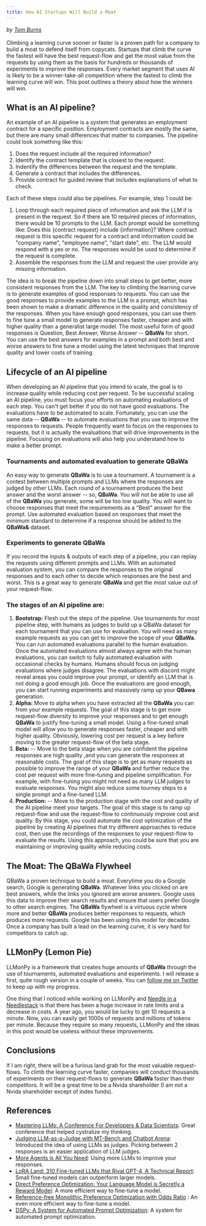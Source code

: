 ```yaml
---
title: How AI Startups Will Build a Moat
---
```

*by [Tom Burns](mailto:public@llmonpy.ai)* <br><br>
Climbing a learning curve sooner or faster is a proven path for a company to build a moat to defend itself from
copycats. Startups that climb the curve the fastest will have the best request-flow and get the most value from the requests by using
them as the basis for hundreds or thousands of experiments to improve the responses. Every market segment that uses AI is
likely to be a winner-take-all competition where the fastest to climb the learning curve will win. This post outlines a
theory about how the winners will win.

## What is an AI pipeline?
An example of an AI pipeline is a system that generates an employment contract for a specific position. 
Employment contracts are mostly the same, but there are many small differences that matter to companies.  The pipeline
could look something like this:

1. Does the request include all the required information?
2. Identify the contract template that is closest to the request.
3. Indentify the differences between the request and the template.
4. Generate a contract that includes the differences.
5. Provide contract for guided review that includes explanations of what to check.

Each of these steps could also be pipelines.  For example, step 1 could be:

1. Loop through each required piece of information and ask the LLM if is present in the request. So if there are 10 required pieces of information, there would be 10 prompts to the LLM.  Each prompt would be something like: Does this {contract request} include {information}? Where contract request is this specific request for a contract and information could be "company name", "employee name", "start date", etc.  The LLM would respond with a yes or no.  The responses would be used to determine if the request is complete.
2. Assemble the responses from the LLM and request the user provide any missing information.

The idea is to break the pipeline down into small steps to get better, more
consistent responses from the LLM.  The key to climbing the learning curve is to generate examples of good responses to
requests.  You can use the good responses to provide examples to the LLM in a prompt, which has been shown to make a
dramatic difference in the quality and consistency of the responses.  When you have enough good responses, you can use
them to fine tune a small model to generate responses faster, cheaper and with higher quality than a generalist large model.
The most useful form of good responses is Question, Best Answer, Worse Answer -- **QBaWa** for short. You can use the best
answers for examples in a prompt and both best and worse answers to fine tune a model using the latest techniques that
improve quality and lower costs of training.  

## Lifecycle of an AI pipeline
When developing an AI pipeline that you intend to scale, the goal is to increase quality while reducing cost per request.
To be successful scaling an AI pipeline, you must focus your efforts on automating evaluations of each step.  You can't get
better if you do not have good evaluations.  The evaluations have to be automated to scale.  Fortunately, you can use
the same data -- **QBaWa** -- to automate evaluations that you use to improve the responses to requests.  People frequently
want to focus on the responses to requests, but it is actually the evaluations that will drive improvements in the
pipeline.  Focusing on evaluations will also help you understand how to make a better prompt. 

### Tournaments and automated evaluation to generate QBaWa
An easy way to generate **QBaWa** is to use a tournament.  A tournament is a contest between multiple prompts and LLMs where
the responses are judged by other LLMs.  Each round of a tournament produces the best answer and the worst answer -- so, 
**QBaWa**. You will not be able to use all of the **QBaWa** you generate, some will be too low quality.  You will want
to choose responses that meet the requirements as a "Best" answer for the prompt. Use automated evaluation based on
responses that meet the minimum standard to determine if a response should be added to the **QBaWa&** dataset.  

### Experiments to generate QBaWa
If you record the inputs & outputs of each step of a pipeline, you can replay the requests using different prompts and
LLMs.  With an automated evaluation system, you can compare the responses to the original responses and to each other to
decide which responses are the best and worst.  This is a great way to generate **QBaWa** and get the most value out
of your request-flow.  

### The stages of an AI pipeline are:
1. **Bootstrap:** Flesh out the steps of the pipeline.  Use tournaments for most pipeline step, with humans as 
   judges to build up a QBaWa dataset for each tournament that you can use for evaluation. You will need as many example
   requests as you can get to improve the scope of your **QBaWa**.  You can run automated evaluations parallel to the 
   human evaluation.  Once the automated evaluations almost always agree with the human evaluations, you can switch to 
   fully automated evaluation with occasional checks by humans.  Humans should focus on judging evaluations where judges 
   disagree.  The evaluations with discord might reveal areas you could improve your prompt, or identify an LLM that is
   not doing a good enough job.  Once the evaluations are good enough, you can start running experiments and massively 
   ramp up your **QBawa** generation.
2. **Alpha:** Move to alpha when you have extracted all the **QBaWa** you can from your example requests.  The goal of this
   stage is to get more request-flow diversity to improve your responses and to get enough **QBaWa** to justify fine-tuning
   a small model.  Using a fine-tuned small model will allow you to generate responses faster, cheaper and with higher
   quality.   Obviously, lowering cost per request is a key before moving to the greater request-flow of the beta stage.
3. **Beta:** -- Move to the beta stage when you are confident the pipeline responses are high quality ,and you can generate
   the responses at reasonable costs.  The goal of this stage is to get as many requests as possible to improve the range
   of your **QBaWa** and further reduce the cost per request with more fine-tuning and pipeline simplification.  For example,
   with fine-tuning you might not need as many LLM judges to evaluate responses.  You might also reduce some tourney steps
   to a single prompt and a fine-tuned LLM.  
4. **Production:** -- Move to the production stage with the cost and quality of the AI pipeline meet your targets.  The
   goal of this stage is to ramp up request-flow and use the request-flow to continuously improve cost and quality.  By
   this stage, you could automate the cost optimization of the pipeline by creating AI pipelines that try different
   approaches to reduce cost, then use the recordings of the responses to your request-flow to evaluate the results. Using
   this approach, you could be sure that you are maintaining or improving quality while reducing costs.

## The Moat: The QBaWa Flywheel
QBaWa a proven technique to build a moat.  Everytime you do a Google search, Google is generating **QBaWa**.  Whatever links
you clicked on are best answers, while the links you ignored are worse answers.  Google uses this data to improve their
search results and ensure that users prefer Google to other search engines.  The **QBaWa** flywheel is a virtuous cycle
where more and better **QBaWa** produces better responses to requests, which produces more requests.  Google has been using this
model for decades.  Once a company has built a lead on the learning curve, it is very hard for competitors to catch up.

## LLMonPy (Lemon Pie)
LLMonPy is a framework that creates huge amounts of **QBaWa** through the use of tournaments, automated evaluations and
experiments. I will release a first, quite rough version in a couple of weeks.  You can [follow me on Twitter](https://x.com/sftombu)
to keep up with my progress.  

One thing that I noticed while working on LLMonPy and [Needle in a Needlestack](https://nian.llmonpy.ai/)
is that there has been a huge increase in rate limits and a decrease in costs.  A year ago, you would be lucky to get 10
requests a minute.  Now, you can easily get 1000s of requests and millions of tokens per minute.  Because they require so many
requests, LLMonPy and the ideas in this post would be useless without these improvements. 

## Conclusions
If I am right, there will be a furious land grab for the most valuable request-flows.  To climb the learning curve faster,
companies will conduct thousands of experiments on their request-flows to generate **QBaWa** faster than their competitors.
It will be a great time to be a Nvida shareholder (I am not a Nvida shareholder except of index funds). 

## References
* [Mastering LLMs: A Conference For Developers & Data Scientists](https://maven.com/parlance-labs/fine-tuning?cohortSlug=): Great conference that helped cystralize my thinking.
* [Judging LLM-as-a-Judge with MT-Bench and Chatbot Arena](https://arxiv.org/abs/2306.05685): Introduced the idea of using LLMs as judges. Picking between 2 responses is an easier application of LLM judges.
* [More Agents is All You Need](https://arxiv.org/html/2402.05120v1): Using more LLMs to improve your responses.
* [LoRA Land: 310 Fine-tuned LLMs that Rival GPT-4, A Technical Report](https://arxiv.org/abs/2405.00732): Small fine-tuned models can outperform larger models.
* [Direct Preference Optimization: Your Language Model is Secretly a Reward Model](https://arxiv.org/abs/2305.18290): A more efficient way to fine-tune a model.
* [Reference-free Monolithic Preference Optimization with Odds Ratio](https://arxiv.org/html/2403.07691v1) : An even more efficient way to fine-tune a model.
* [DSPy: A System for Automated Prompt Optimization](https://github.com/stanfordnlp/dspy): A system for automated prompt optimization.